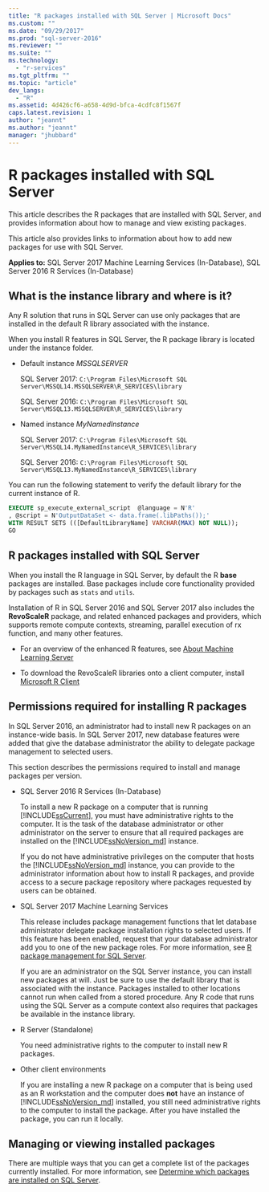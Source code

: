 ```yaml
---
title: "R packages installed with SQL Server | Microsoft Docs"
ms.custom: ""
ms.date: "09/29/2017"
ms.prod: "sql-server-2016"
ms.reviewer: ""
ms.suite: ""
ms.technology: 
  - "r-services"
ms.tgt_pltfrm: ""
ms.topic: "article"
dev_langs: 
  - "R"
ms.assetid: 4d426cf6-a658-4d9d-bfca-4cdfc8f1567f
caps.latest.revision: 1
author: "jeannt"
ms.author: "jeannt"
manager: "jhubbard"
---
```

# R packages installed with SQL Server

This article describes the R packages that are installed with SQL Server, and provides information about how to manage and view existing packages.

This article also provides links to information about how to add new packages for use with SQL Server.

**Applies to:** SQL Server 2017 Machine Learning Services (In-Database), SQL Server 2016 R Services (In-Database)

## What is the instance library and where is it?

Any R solution that runs in SQL Server can use only packages that are installed in the default R library associated with the instance.

When you install R features in SQL Server, the R package library is located under the instance folder.

+ Default instance *MSSQLSERVER* 

    SQL Server 2017: `C:\Program Files\Microsoft SQL Server\MSSQL14.MSSQLSERVER\R_SERVICES\library` 
    
    SQL Server 2016: `C:\Program Files\Microsoft SQL Server\MSSQL13.MSSQLSERVER\R_SERVICES\library`

+ Named instance *MyNamedInstance* 

    SQL Server 2017: `C:\Program Files\Microsoft SQL Server\MSSQL14.MyNamedInstance\R_SERVICES\library` 
    
    SQL Server 2016: `C:\Program Files\Microsoft SQL Server\MSSQL13.MyNamedInstance\R_SERVICES\library`

You can run the following statement to verify the default library for the current instance of R.

```SQL
EXECUTE sp_execute_external_script  @language = N'R'
, @script = N'OutputDataSet <- data.frame(.libPaths());'
WITH RESULT SETS (([DefaultLibraryName] VARCHAR(MAX) NOT NULL));
GO
```
## R packages installed with SQL Server

When you install the R language in SQL Server, by default the R **base** packages are installed. Base packages include core functionality provided by packages such as `stats` and `utils`.

Installation of R in SQL Server 2016 and SQL Server 2017 also includes the **RevoScaleR** package, and related enhanced packages and providers, which supports remote compute contexts, streaming, parallel execution of rx function, and many other features.

+ For an overview of the enhanced R features, see [About Machine Learning Server](https://docs.microsoft.com/r-server/what-is-microsoft-r-server)

+ To download the RevoScaleR libraries onto a client computer, install [Microsoft R Client](https://docs.microsoft.com/r-server/r-client/what-is-microsoft-r-client)

## Permissions required for installing R packages

In SQL Server 2016, an administrator had to install new R packages on an instance-wide basis. In SQL Server 2017, new database features were added that give the database administrator the ability to delegate package management to selected users.

This section describes the permissions required to install and manage packages per version.

+ SQL Server 2016 R Services (In-Database)

    To install a new R package on a computer that is running [!INCLUDE[ssCurrent](..\..\includes\sscurrent-md.md)], you must have administrative rights to the computer. It is the task of the database administrator or other administrator on the server to ensure that all required packages are installed on the [!INCLUDE[ssNoVersion_md](..\..\includes\ssnoversion-md.md)] instance.

    If you do not have administrative privileges on the computer that hosts the [!INCLUDE[ssNoVersion_md](..\..\includes\ssnoversion-md.md)] instance, you can provide to the administrator information about how to install R packages, and provide access to a secure package repository where packages requested by users can be obtained.

+ SQL Server 2017 Machine Learning Services

    This release includes package management functions that let database administrator delegate package installation rights to selected users. If this feature has been enabled, request that your database administrator add you to one of the new package roles. For more information, see [R package management for SQL Server](r-package-management-for-sql-server-r-services.md).

    If you are an administrator on the SQL Server instance, you can install new packages at will. Just be sure to use the default library that is associated with the instance. Packages installed to other locations cannot run when called from a stored procedure. Any R code that runs using the SQL Server as a compute context also requires that packages be available in the instance library.

+ R Server (Standalone)

    You need administrative rights to the computer to install new R packages.

+ Other client environments

    If you are installing a new R package on a computer that is being used as an R workstation and the computer does **not** have an instance of [!INCLUDE[ssNoVersion_md](..\..\includes\ssnoversion-md.md)] installed, you still need administrative rights to the computer to install the package. After you have installed the package, you can run it locally.

## Managing or viewing installed packages

There are multiple ways that you can get a complete list of the packages currently installed. For more information, see [Determine which packages are installed on SQL Server](determine-which-packages-are-installed-on-sql-server.md).
